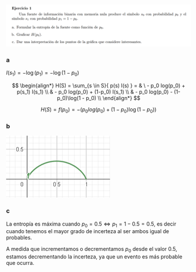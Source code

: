 ![](enunciado.png)


### a

$I(s_1) = -\log(p_1) = -\log(1 - p_0)$

$$ 
\begin{align*}
H(S) = \sum_{s \in S}{ p(s) I(s) } = & \ - p_0 log(p_0) + p(s_1) I(s_1) \\
                                        & - p_0 log(p_0) + (1-p_0) I(s_1) \\
                                        & - p_0 log(p_0) - (1-p_0)\log(1 - p_0) \\
\end{align*}
$$

$$
H(S) = f(p_0) = - (p_0 log(p_0) + (1-p_0)\log(1 - p_0))
$$

### b

![](plot_b.png)

### c

La entropía es máxima cuando $p_0 = 0.5 \iff p_1 = 1 - 0.5 = 0.5$, es decir cuando tenemos el mayor grado de incerteza al ser ambos igual de probables.

A medida que incrementamos o decrementamos $p_0$ desde el valor 0.5, estamos decrementando la incerteza, ya que un evento es más probable que ocurra.